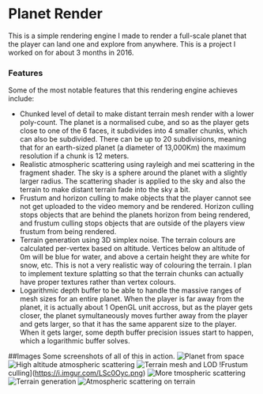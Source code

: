# Planet Render
This is a simple rendering engine I made to render a full-scale planet that the player can land one and explore from anywhere. This is a project I worked on for about 3 months in 2016.

### Features
Some of the most notable features that this rendering engine achieves include:
- Chunked level of detail to make distant terrain mesh render with a lower poly-count. The planet is a normalised cube, and so as the player gets close to one of the 6 faces, it subdivides into 4 smaller chunks, which can also be subdivided. There can be up to 20 subdivisions, meaning that for an earth-sized planet (a diameter of 13,000Km) the maximum resolution if a chunk is 12 meters.
- Realistic atmospheric scattering using rayleigh and mei scattering in the fragment shader. The sky is a sphere around the planet with a slightly larger radius. The scattering shader is applied to the sky and also the terrain to make distant terrain fade into the sky a bit.
- Frustum and horizon culling to make objects that the player cannot see not get uploaded to the video memory and be rendered. Horizon culling stops objects that are behind the planets horizon from being rendered, and frustum culling stops objects that are outside of the players view frustum from being rendered.
- Terrain generation using 3D simplex noise. The terrain colours are calculated per-vertex based on altitude. Vertices below an altitude of 0m will be blue for water, and above a certain height they are white for snow, etc. This is not a very realistic way of colouring the terrain. I plan to implement texture splatting so that the terrain chunks can actually have proper textures rather than vertex colours.
- Logarithmic depth buffer to be able to handle the massive ranges of mesh sizes for an entire planet. When the player is far away from the planet, it is actually about 1 OpenGL unit accross, but as the player gets closer, the planet symultaneously moves further away from the player and gets larger, so that it has the same apparent size to the player. When it gets larger, some depth buffer precision issues start to happen, which a logarithmic buffer solves.

##Images
Some screenshots of all of this in action.
![Planet from space](https://i.imgur.com/LmLxO4c.png)
![High altitude atmospheric scattering](https://i.imgur.com/NZerOcx.png)
![Terrain mesh and LOD](https://i.imgur.com/u5rmT3a.png)
!Frustum culling](https://i.imgur.com/LSc0Oyc.png)
![More tmospheric scattering](https://i.imgur.com/4OHl4lr.png)
![Terrain generation](https://i.imgur.com/dkzZRQw.png)
![Atmospheric scattering on terrain](https://i.imgur.com/qYBPh5P.png)
